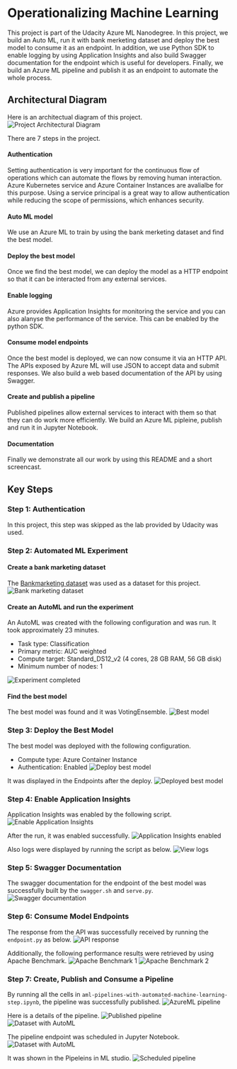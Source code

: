 
# Operationalizing Machine Learning
This project is part of the Udacity Azure ML Nanodegree. In this project, we build an Auto ML, run it with bank merketing dataset and deploy the best model to consume it as an endpoint.
In addition, we use Python SDK to enable logging by using Application Insights and also build Swagger documentation for the endpoint which is useful for developers.
Finally, we build an Azure ML pipeline and publish it as an endpoint to automate the whole process.

## Architectural Diagram
Here is an architectual diagram of this project.
![Project Architectural Diagram](/images/AzureML_architecture.png)

There are 7 steps in the project.
#### Authentication
Setting authentication is very important for the continuous flow of operations which can automate the flows by removing human interaction.
Azure Kubernetes service and Azure Container Instances are avalialbe for this purpose.
Using a service principal is a great way to allow authentication while reducing the scope of permissions, which enhances security.

#### Auto ML model
We use an Azure ML to train by using the bank merketing dataset and find the best model.

#### Deploy the best model
Once we find the best model, we can deploy the model as a HTTP endpoint so that it can be interacted from any external services.

#### Enable logging
Azure provides Application Insights for monitoring the service and you can also alanyse the performance of the service.
This can be enabled by the python SDK.

#### Consume model endpoints
Once the best model is deployed, we can now consume it via an HTTP API. The APIs exposed by Azure ML will use JSON to accept data and submit responses.
We also build a web based documentation of the API by using Swagger.

#### Create and publish a pipeline
Published pipelines allow external services to interact with them so that they can do work more efficiently.
We build an Azure ML pipleine, publish and run it in Jupyter Notebook.

#### Documentation
Finally we demonstrate all our work by using this README and a short screencast. 


## Key Steps
### Step 1: Authentication
In this project, this step was skipped as the lab provided by Udacity was used.

### Step 2: Automated ML Experiment
#### Create a bank marketing dataset
The [Bankmarketing dataset](https://automlsamplenotebookdata.blob.core.windows.net/automl-sample-notebook-data/bankmarketing_train.csv) was used as a dataset for this project.
![Bank marketing dataset](/images/01_Step2_RegisteredDatasets.PNG)

#### Create an AutoML and run the experiment
An AutoML was created with the following configuration and was run. It took approximately 23 minutes.
* Task type: Classification
* Primary metric: AUC weighted
* Compute target: Standard_DS12_v2 (4 cores, 28 GB RAM, 56 GB disk)
* Minimum number of nodes: 1

![Experiment completed](/images/02_Step2_ExperimentCompletedDetails.PNG)

#### Find the best model
The best model was found and it was VotingEnsemble.
![Best model](/images/03_Step2_BestModelDetails.PNG)

### Step 3: Deploy the Best Model
The best model was deployed with the following configuration.
* Compute type: Azure Container Instance
* Authentication: Enabled
![Deploy best model](/images/03a_Step3_DeployBestModel.PNG)

It was displayed in the Endpoints after the deploy.
![Deployed best model](/images/03b_Step3_DeplyBestModel_Added.PNG)

### Step 4: Enable Application Insights
Application Insights was enabled by the following script.
![Enable Application Insights](/images/04a_Step4_EnableApplicationInsights.PNG)

After the run, it was enabled successfully.
![Application Insights enabled](/images/04_Step4_EnableApplicationInsights_Enabled.PNG)

Also logs were displayed by running the script as below.
![View logs](/images/05_Step4_RunningLogs.PNG)

### Step 5: Swagger Documentation
The swagger documentation for the endpoint of the best model was successfully built by the `swagger.sh` and `serve.py`.
![Swagger documentation](/images/06_Step5_SwaggerDocForBestModel.PNG)

### Step 6: Consume Model Endpoints
The response from the API was successfully received by running the `endpoint.py` as below.
![API response](/images/07_Step6_ConsumeEndpoint.PNG)

Additionally, the following performance results were retrieved by using Apache Benchmark.
![Apache Benchmark 1](/images/08_Step6_ApacheBenchmark1.PNG)
![Apache Benchmark 2](/images/09_Step6_ApacheBenchmark2.PNG)

### Step 7: Create, Publish and Consume a Pipeline
By running all the cells in `aml-pipelines-with-automated-machine-learning-step.ipynb`, the pipeline was successfully published.
![AzureML pipeline](/images/10_Step7_PipelineEndpoint.PNG)

Here is a details of the pipeline.
![Published pipeline](/images/12_Step7_PublishedPipelineOverview.PNG)
![Dataset with AutoML](/images/11_Step7_DatasetWithAutoML.PNG)

The pipeline endpoint was scheduled in Jupyter Notebook.
![Dataset with AutoML](/images/13_Step7_PipelineRunDetails.PNG)

It was shown in the Pipeleins in ML studio.
![Scheduled pipeline](/images/15_Step7_PipelineScheduledRun.PNG)
